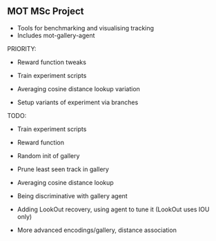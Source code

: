 ## MOT MSc Project

- Tools for benchmarking and visualising tracking
- Includes mot-gallery-agent

PRIORITY:
- Reward function tweaks
- Train experiment scripts

- Averaging cosine distance lookup variation
- Setup variants of experiment via branches

TODO:
- Train experiment scripts
- Reward function
- Random init of gallery
- Prune least seen track in gallery

- Averaging cosine distance lookup
- Being discriminative with gallery agent
- Adding LookOut recovery, using agent to tune it (LookOut uses IOU only)
- More advanced encodings/gallery, distance association
